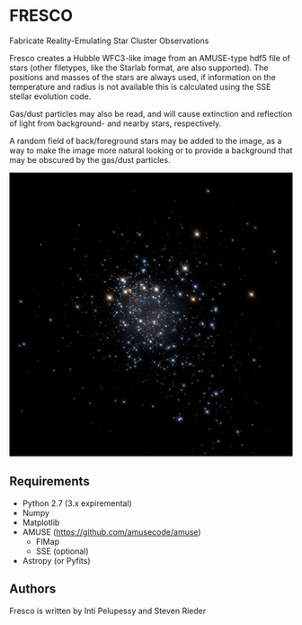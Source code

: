 # FRESCO
Fabricate Reality-Emulating Star Cluster Observations

Fresco creates a Hubble WFC3-like image from an AMUSE-type hdf5 file of stars
(other filetypes, like the Starlab format, are also supported). The positions
and masses of the stars are always used, if information on the temperature and
radius is not available this is calculated using the SSE stellar evolution
code.

Gas/dust particles may also be read, and will cause extinction and reflection
of light from background- and nearby stars, respectively.

A random field of back/foreground stars may be added to the image, as a way to
make the image more natural looking or to provide a background that may be
obscured by the gas/dust particles.

![Example image](test.png)

## Requirements

- Python 2.7 (3.x expiremental)
- Numpy
- Matplotlib
- AMUSE (https://github.com/amusecode/amuse)
  - FIMap
  - SSE (optional)
- Astropy (or Pyfits)

## Authors

Fresco is written by Inti Pelupessy and Steven Rieder
